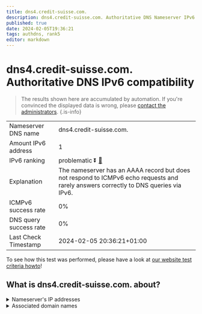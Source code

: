 ```yaml
---
title: dns4.credit-suisse.com.
description: dns4.credit-suisse.com. Authoritative DNS Nameserver IPv6 compatibility
published: true
date: 2024-02-05T19:36:21
tags: authdns, rank5
editor: markdown
---
```


# dns4.credit-suisse.com. Authoritative DNS IPv6 compatibility

> The results shown here are accumulated by automation. If you're convinced the displayed data is wrong, please [contact the administrators](/howto/chat). 
{.is-info}




|   |   |
| - | - |
| Nameserver DNS name | dns4.credit-suisse.com.
| Amount IPv6 address | 1
| IPv6 ranking | problematic :arrow_double_down: [🔗](/howto/ranking) |
| Explanation | The nameserver has an AAAA record but does not respond to ICMPv6 echo requests and rarely answers correctly to DNS queries via IPv6. |
| ICMPv6 success rate | 0%|
| DNS query success rate | 0% |
| Last Check Timestamp | 2024-02-05 20:36:21+01:00 |

To see how this test was performed, please have a look at [our website test criteria howto](/howto/testcriteria/authdns)!


## What is dns4.credit-suisse.com. about?




<details>
<summary>Nameserver's IP addresses</summary>

2a02:6a0:4ffe:41::1:3998

</details>



<details>
<summary>Associated domain names</summary>

www.credit-suisse.com

</details>
